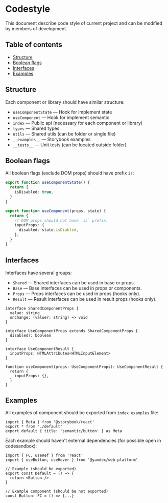 # Codestyle

This document describe code style of current project and can be modified by members of development.

## Table of contents

- [Structure](#structure)
- [Boolean flags](#boolean-flags)
- [Interfaces](#interfaces)
- [Examples](#examples)

## Structure

Each component or library should have similar structure:

- `useComponentState` — Hook for implement state
- `useComponent` — Hook for implement semantic
- `index` — Public api (necessary for each component or library)
- `types` — Shared types
- `utils` — Shared utils (can be folder or single file)
- `__examples__` — Storybook examples
- `__tests__` — Unit tests (can be located outside folder)

## Boolean flags

All boolean flags (exclude DOM props) should have prefix `is`:

```ts
export function useComponentState() {
  return {
    isDisabled: true,
  }
}

export function useComponent(props, state) {
  return {
    // DOM props should not have `is` prefix.
    inputProps: {
      disabled: state.isDiabled,
    },
  }
}
```

## Interfaces

Interfaces have several groups:

- `Shared` — Shared interfaces can be used in base or props.
- `Base` — Base interfaces can be used in props or components.
- `Props` — Props interfaces can be used in props (hooks only).
- `Result` — Result interfaces can be used in result props (hooks only).

```tsx
interface SharedComponentProps {
  value: string
  onChange: (value?: string) => void
}

interface UseComponentProps extends SharedComponentProps {
  disabled?: boolean
}

interface UseComponentResult {
  inputProps: HTMLAttributes<HTMLInputElement>
}

function useComponent(props: UseComponentProps): UseComponentResult {
  return {
    inputProps: {},
  }
}
```

## Examples

All examples of component should be exported from `index.examples` file:

```tsx
import { Meta } from '@storybook/react'
export * from './default'
export default { title: 'semantic/button' } as Meta
```

Each example should haven't external dependencies (for possible open in codesandbox):

```tsx
import { FC, useRef } from 'react'
import { useButton, useHover } from '@yandex/web-platform'

// Example (should be exported)
export const Default = () => {
  return <Button />
}

// Example component (should be not exported)
const Button: FC = () => {...}
```
